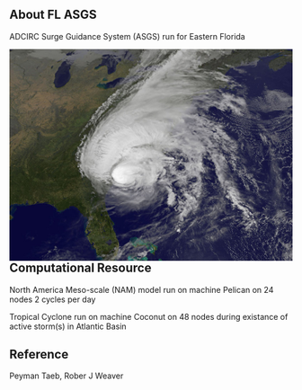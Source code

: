 ## About FL ASGS

ADCIRC Surge Guidance System (ASGS) run for Eastern Florida

<img align="left" src="NASA_NOAA.jpg">

## Computational Resource

North America Meso-scale (NAM) model run on machine Pelican on 24 nodes 2 cycles per day

Tropical Cyclone run on machine Coconut on 48 nodes during existance of active storm(s) in Atlantic Basin

## Reference

Peyman Taeb, Rober J Weaver

